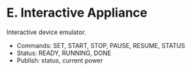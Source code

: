 # E. Interactive Appliance

Interactive device emulator.

 * Commands: SET, START, STOP, PAUSE, RESUME, STATUS
 * Status: READY, RUNNING, DONE
 * Publish: status, current power